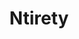 ---
blog: https://ntirety.com/blog
facebook: https://facebook.com/NtiretyTeam
linkedin: https://linkedin.com/company/ntirety
logohandle: ntirety
sort: ntirety
title: Ntirety
twitter: https://x.com/ntirety
website: https://www.ntirety.com/
---